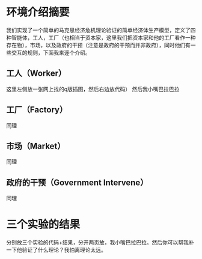 # 环境介绍摘要
我们实现了一个简单的马克思经济危机理论验证的简单经济体生产模型，定义了四种智能体，工人，工厂（也相当于资本家，这里我们把资本家和他的工厂看作一种存在物），市场，以及政府的干预（注意是政府的干预而并非政府），同时他们有一些交互的规则，下面我来逐个介绍。
## 工人（Worker）
这里左侧放一张网上找的q版插图，然后右边放代码）
然后我小嘴巴拉巴拉
## 工厂（Factory）
同理
## 市场（Market）
同理
## 政府的干预（Government Intervene）
同理

# 三个实验的结果
分别放三个实验的代码+结果，分开两页放，我小嘴巴拉巴拉。然后你可以帮我补一下他验证了什么理论？我怕离理论太远。